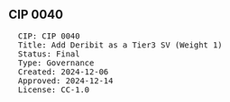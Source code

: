 ## CIP 0040

<pre>
  CIP: CIP 0040
  Title: Add Deribit as a Tier3 SV (Weight 1)
  Status: Final
  Type: Governance
  Created: 2024-12-06
  Approved: 2024-12-14
  License: CC-1.0
</pre>

